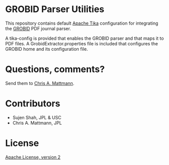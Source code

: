 GROBID Parser Utilities
========================
This repository contains default [Apache Tika](http://tika.apache.org/)
configuration for integrating the [GROBID](http://grobid.readthedocs.org/en/latest/Introduction/)
PDF journal parser.

A tika-config is provided that enables the GROBID parser and that maps
it to PDF files. A GrobidExtractor.properties file is included that 
configures the GROBID home and its configuration file.

Questions, comments?
===================
Send them to [Chris A. Mattmann](mailto:chris.a.mattmann@jpl.nasa.gov).

Contributors
============
* Sujen Shah, JPL & USC
* Chris A. Mattmann, JPL


License
=======
[Apache License, version 2](http://www.apache.org/licenses/LICENSE-2.0)